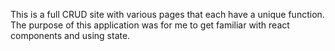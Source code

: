This is a full CRUD site with various pages that each have a unique function. The purpose of this application was for me to get familiar with react components and using state.
